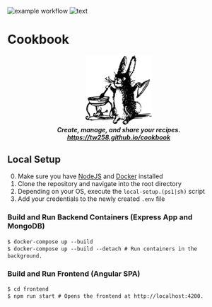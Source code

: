 ![example workflow](https://github.com/tw258/cookbook/actions/workflows/ci.yml/badge.svg) ![text](https://img.shields.io/static/v1?label=Angular&message=PWA&color=8e44ad&logo=angular)

# Cookbook

<div align="center">
    <img src="documentation/marketing-images/rabbit.svg" width=150px>
    <br>
    <i><strong>Create, manage, and share your recipes.</strong></i>
    <br>
    <u><i><strong>https://tw258.github.io/cookbook</strong></i></u>
    
</div>

## Local Setup



0. Make sure you have [NodeJS](https://nodejs.org/en/) and [Docker](https://www.docker.com/) installed
1. Clone the repository and navigate into the root directory
2. Depending on your OS, execute the `local-setup.(ps1|sh)` script
3. Add your credentials to the newly created `.env` file

### Build and Run Backend Containers (Express App and MongoDB)

```console
$ docker-compose up --build
$ docker-compose up --build --detach # Run containers in the background.
```

### Build and Run Frontend (Angular SPA)

```console
$ cd frontend
$ npm run start # Opens the frontend at http://localhost:4200.
```
